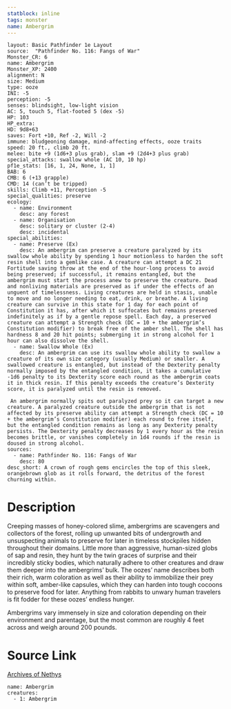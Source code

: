 ```yaml
---
statblock: inline
tags: monster
name: Ambergrim
---
```

```statblock
layout: Basic Pathfinder 1e Layout
source:  "Pathfinder No. 116: Fangs of War"
Monster_CR: 6
name: Ambergrim
Monster_XP: 2400
alignment: N
size: Medium
type: ooze
INI: -5
perception: -5
senses: blindsight, low-light vision
AC: 5, touch 5, flat-footed 5 (dex -5)
HP: 103
HP_extra: 
HD: 9d8+63
saves: Fort +10, Ref -2, Will -2
immune: bludgeoning damage, mind-affecting effects, ooze traits
speed: 20 ft., climb 20 ft.
melee: bite +9 (1d6+3 plus grab), slam +9 (2d4+3 plus grab)
special_attacks: swallow whole (AC 10, 10 hp)
pf1e_stats: [16, 1, 24, None, 1, 1]
BAB: 6
CMB: 6 (+13 grapple)
CMD: 14 (can’t be tripped)
skills: Climb +11, Perception -5
special_qualities: preserve
ecology:
  - name: Environment
    desc: any forest
  - name: Organisation
    desc: solitary or cluster (2-4)
    desc: incidental
special_abilities:
  - name: Preserve (Ex)
    desc: An ambergrim can preserve a creature paralyzed by its swallow whole ability by spending 1 hour motionless to harden the soft resin shell into a gemlike case. A creature can attempt a DC 21 Fortitude saving throw at the end of the hour-long process to avoid being preserved; if successful, it remains entangled, but the ambergrim must start the process anew to preserve the creature. Dead and nonliving materials are preserved as if under the effects of an unguent of timelessness. Living creatures are held in stasis, unable to move and no longer needing to eat, drink, or breathe. A living creature can survive in this state for 1 day for each point of Constitution it has, after which it suffocates but remains preserved indefinitely as if by a gentle repose spell. Each day, a preserved creature can attempt a Strength check (DC = 10 + the ambergrim’s Constitution modifier) to break free of the amber shell. The shell has hardness 8 and 20 hit points; submerging it in strong alcohol for 1 hour can also dissolve the shell.
  - name: Swallow Whole (Ex)
    desc: An ambergrim can use its swallow whole ability to swallow a creature of its own size category (usually Medium) or smaller. A swallowed creature is entangled, but instead of the Dexterity penalty normally imposed by the entangled condition, it takes a cumulative -1d6 penalty to its Dexterity score each round as the ambergrim coats it in thick resin. If this penalty exceeds the creature’s Dexterity score, it is paralyzed until the resin is removed.

 An ambergrim normally spits out paralyzed prey so it can target a new creature. A paralyzed creature outside the ambergrim that is not affected by its preserve ability can attempt a Strength check (DC = 10 + the ambergrim’s Constitution modifier) each round to free itself, but the entangled condition remains as long as any Dexterity penalty persists. The Dexterity penalty decreases by 1 every hour as the resin becomes brittle, or vanishes completely in 1d4 rounds if the resin is doused in strong alcohol.
sources:
  - name: Pathfinder No. 116: Fangs of War
    desc: 80
desc_short: A crown of rough gems encircles the top of this sleek, orangebrown glob as it rolls forward, the detritus of the forest churning within.
```
# Description
Creeping masses of honey-colored slime, ambergrims are scavengers and collectors of the forest, rolling up unwanted bits of undergrowth and unsuspecting animals to preserve for later in timeless stockpiles hidden throughout their domains. Little more than aggressive, human-sized globs of sap and resin, they hunt by the twin graces of surprise and their incredibly sticky bodies, which naturally adhere to other creatures and draw them deeper into the ambergrims’ bulk. The oozes’ name describes both their rich, warm coloration as well as their ability to immobilize their prey within soft, amber-like capsules, which they can harden into tough cocoons to preserve food for later. Anything from rabbits to unwary human travelers is fit fodder for these oozes’ endless hunger.

 Ambergrims vary immensely in size and coloration depending on their environment and parentage, but the most common are roughly 4 feet across and weigh around 200 pounds.
# Source Link
[Archives of Nethys](https://aonprd.com/MonsterDisplay.aspx?ItemName=Ambergrim)
```encounter-table
name: Ambergrim
creatures:
  - 1: Ambergrim
```
